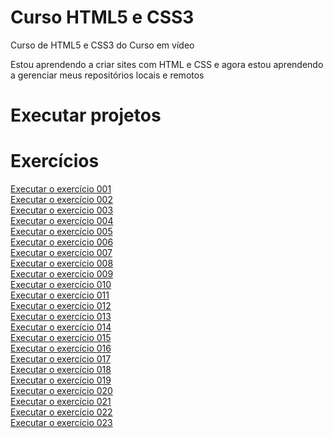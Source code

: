 # Curso HTML5 e CSS3
 Curso de HTML5 e CSS3 do Curso em vídeo

 Estou aprendendo a criar sites com HTML e CSS e agora estou aprendendo a gerenciar meus repositórios locais e remotos
# Executar projetos
<h1 styel="font-family: arial, helvetica, sans-serif; font-size: 20px">Exercícios</h1>
<a href="https://miguelesss.github.io/Curso-HTML5-e-CSS3/modulo01/exercicios/exe001/index.html">
    Executar o exercício 001
</a>
<br>
<a href="https://miguelesss.github.io/Curso-HTML5-e-CSS3/modulo01/exercicios/exe002/index.html">
    Executar o exercício 002
</a>
<br>
<a href="https://miguelesss.github.io/Curso-HTML5-e-CSS3/modulo01/exercicios/exe003/index.html">
    Executar o exercício 003
</a>
<br>
<a href="https://miguelesss.github.io/Curso-HTML5-e-CSS3/modulo01/exercicios/exe004/index.html">
    Executar o exercício 004
</a>
<br>
<a href="https://miguelesss.github.io/Curso-HTML5-e-CSS3/modulo01/exercicios/exe005/index.html">
    Executar o exercício 005
</a>
<br>
<a href="https://miguelesss.github.io/Curso-HTML5-e-CSS3/modulo01/exercicios/exe006/index.html">
    Executar o exercício 006
</a>
<br>
<a href="https://miguelesss.github.io/Curso-HTML5-e-CSS3/modulo01/exercicios/exe007/index.html">
    Executar o exercício 007
</a>
<br>
<a href="https://miguelesss.github.io/Curso-HTML5-e-CSS3/modulo01/exercicios/exe008/index.html">
    Executar o exercício 008
</a>
<br>
<a href="https://miguelesss.github.io/Curso-HTML5-e-CSS3/modulo01/exercicios/exe009/index.html">
    Executar o exercício 009
</a>
<br>
<a href="https://miguelesss.github.io/Curso-HTML5-e-CSS3/modulo01/exercicios/exe010/index.html">
    Executar o exercício 010
</a>
<br>
<a href="https://miguelesss.github.io/Curso-HTML5-e-CSS3/modulo01/exercicios/exe011/index.html">
    Executar o exercício 011
</a>
<br>
<a href="https://miguelesss.github.io/Curso-HTML5-e-CSS3/modulo01/exercicios/exe012/index.html">
    Executar o exercício 012
</a>
<br>
<a href="https://miguelesss.github.io/Curso-HTML5-e-CSS3/modulo01/exercicios/exe013/index.html">
    Executar o exercício 013
</a>
<br>
<a href="https://miguelesss.github.io/Curso-HTML5-e-CSS3/modulo01/exercicios/exe014/index.html">
    Executar o exercício 014
</a>
<br>
<a href="https://miguelesss.github.io/Curso-HTML5-e-CSS3/modulo01/exercicios/exe015/index.html">
    Executar o exercício 015
</a>
<br>
<a href="https://miguelesss.github.io/Curso-HTML5-e-CSS3/modulo02/exercicios/exe016/index.html">
    Executar o exercício 016
</a>
<br>
<a href="https://miguelesss.github.io/Curso-HTML5-e-CSS3/modulo02/exercicios/exe017/index.html">
    Executar o exercício 017
</a>
<br>
<a href="https://miguelesss.github.io/Curso-HTML5-e-CSS3/modulo02/exercicios/exe018/index.html">
    Executar o exercício 018
</a>
<br>
<a href="https://miguelesss.github.io/Curso-HTML5-e-CSS3/modulo02/exercicios/exe019/index.html">
    Executar o exercício 019
</a>
<br>
<a href="https://miguelesss.github.io/Curso-HTML5-e-CSS3/modulo02/exercicios/exe020/index.html">
    Executar o exercício 020
</a>
<br>
<a href="https://miguelesss.github.io/Curso-HTML5-e-CSS3/modulo02/exercicios/exe021/index.html">
    Executar o exercício 021
</a>
<br>
<a href="https://miguelesss.github.io/Curso-HTML5-e-CSS3/modulo02/exercicios/exe022/index.html">
    Executar o exercício 022
</a>
<br>
<a href="https://miguelesss.github.io/Curso-HTML5-e-CSS3/modulo02/exercicios/exe023/index.html">
    Executar o exercício 023
</a>
<br>
